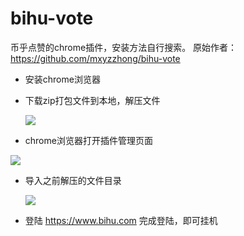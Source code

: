 # bihu-vote

币乎点赞的chrome插件，安装方法自行搜索。
原始作者：https://github.com/mxyzzhong/bihu-vote

* 安装chrome浏览器

* 下载zip打包文件到本地，解压文件

  ![](https://ws4.sinaimg.cn/large/006tKfTcgy1fqaut78auvj30rs0cw0vd.jpg)

* chrome浏览器打开插件管理页面

![](https://ws3.sinaimg.cn/large/006tKfTcgy1fqauuuhvsej30gq0bv76u.jpg)

* 导入之前解压的文件目录

  ![](https://ws2.sinaimg.cn/large/006tKfTcgy1fqav2a95ahj312r0odjww.jpg)

* 登陆 https://www.bihu.com 完成登陆，即可挂机
